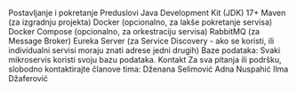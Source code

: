 Postavljanje i pokretanje
Preduslovi
Java Development Kit (JDK) 17+
Maven (za izgradnju projekta)
Docker (opcionalno, za lakše pokretanje servisa)
Docker Compose (opcionalno, za orkestraciju servisa)
RabbitMQ (za Message Broker)
Eureka Server (za Service Discovery - ako se koristi, ili individualni servisi moraju znati adrese jedni drugih)
Baze podataka: Svaki mikroservis koristi svoju bazu podataka.
Kontakt
Za sva pitanja ili podršku, slobodno kontaktirajte članove tima:
Dženana Selimović
Adna Nuspahić
Ilma Džaferović
